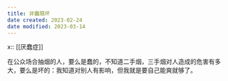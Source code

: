 ```yaml
---
title: 非蠢既坏
date created: 2023-02-24
date modified: 2023-03-14
---
```


x:: [[厌蠢症]]

在公众场合抽烟的人，要么是蠢的，不知道二手烟，三手烟对人造成的危害有多大，要么是坏的：我知道对别人有影响，但我就是要自己能爽就够了。

